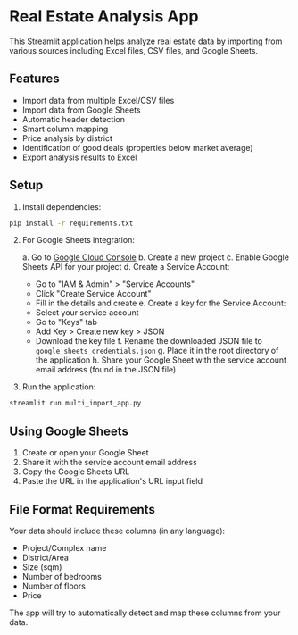 # Real Estate Analysis App

This Streamlit application helps analyze real estate data by importing from various sources including Excel files, CSV files, and Google Sheets.

## Features

- Import data from multiple Excel/CSV files
- Import data from Google Sheets
- Automatic header detection
- Smart column mapping
- Price analysis by district
- Identification of good deals (properties below market average)
- Export analysis results to Excel

## Setup

1. Install dependencies:
```bash
pip install -r requirements.txt
```

2. For Google Sheets integration:

   a. Go to [Google Cloud Console](https://console.cloud.google.com/)
   b. Create a new project
   c. Enable Google Sheets API for your project
   d. Create a Service Account:
      - Go to "IAM & Admin" > "Service Accounts"
      - Click "Create Service Account"
      - Fill in the details and create
   e. Create a key for the Service Account:
      - Select your service account
      - Go to "Keys" tab
      - Add Key > Create new key > JSON
      - Download the key file
   f. Rename the downloaded JSON file to `google_sheets_credentials.json`
   g. Place it in the root directory of the application
   h. Share your Google Sheet with the service account email address (found in the JSON file)

3. Run the application:
```bash
streamlit run multi_import_app.py
```

## Using Google Sheets

1. Create or open your Google Sheet
2. Share it with the service account email address
3. Copy the Google Sheets URL
4. Paste the URL in the application's URL input field

## File Format Requirements

Your data should include these columns (in any language):
- Project/Complex name
- District/Area
- Size (sqm)
- Number of bedrooms
- Number of floors
- Price

The app will try to automatically detect and map these columns from your data. 